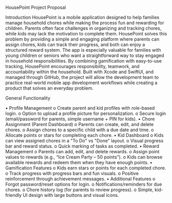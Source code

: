 HousePoint Project Proposal

Introduction
HousePoint is a mobile application designed to help families manage household chores while making the process fun and rewarding for children. Parents often face challenges in organizing and tracking chores, while kids may lack the motivation to complete them. HousePoint solves this problem by providing a simple and engaging platform where parents can assign chores, kids can track their progress, and both can enjoy a structured reward system.
The app is especially valuable for families with young children or seniors who want a straightforward way to stay engaged in household responsibilities. By combining gamification with easy-to-use tracking, HousePoint encourages responsibility, teamwork, and accountability within the household.
Built with Xcode and SwiftUI, and managed through GitHub, the project will allow the development team to practice real-world mobile app development workflows while creating a product that solves an everyday problem.
 
General Functionality

•	Profile Management
o	Create parent and kid profiles with role-based login.
o	Option to upload a profile picture for personalization.
o	Secure login (email/password for parents, simple username + PIN for kids).
•	Chore Assignment (Parent Dashboard)
o	Parents can create, edit, and delete chores.
o	Assign chores to a specific child with a due date and time.
o	Allocate points or stars for completing each chore.
•	Kid Dashboard
o	Kids can view assigned chores in a "To Do" vs "Done" layout.
o	Visual progress bar and reward status.
o	Quick marking of tasks as completed.
•	Reward Management
o	Parents can add, edit, and delete rewards.
o	Assign point values to rewards (e.g., “Ice Cream Party – 50 points”).
o	Kids can browse available rewards and redeem them when they have enough points.
•	Gamification Features
o	Kids earn stars or points for each completed chore.
o	Track progress with progress bars and fun visuals.
o	Positive reinforcement through achievement messages.
•	Additional Features
o	Forgot password/reset options for login.
o	Notifications/reminders for due chores.
o	Chore history log (for parents to review progress).
o	Simple, kid-friendly UI design with large buttons and visual icons.


